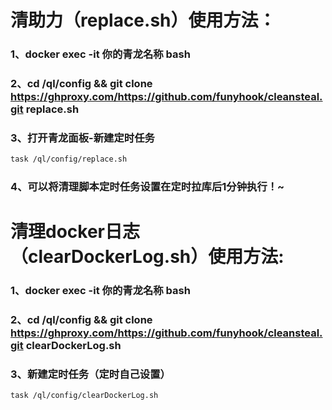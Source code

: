 
# 清助力（replace.sh）使用方法：
### 1、docker exec -it 你的青龙名称 bash
### 2、cd /ql/config && git clone  https://ghproxy.com/https://github.com/funyhook/cleansteal.git replace.sh
### 3、打开青龙面板-新建定时任务 
``` html
task /ql/config/replace.sh 
```
### 4、可以将清理脚本定时任务设置在定时拉库后1分钟执行！~

# 清理docker日志（clearDockerLog.sh）使用方法:
### 1、docker exec -it 你的青龙名称 bash
### 2、cd /ql/config && git clone  https://ghproxy.com/https://github.com/funyhook/cleansteal.git clearDockerLog.sh
### 3、新建定时任务（定时自己设置）
``` html
task /ql/config/clearDockerLog.sh 
```
